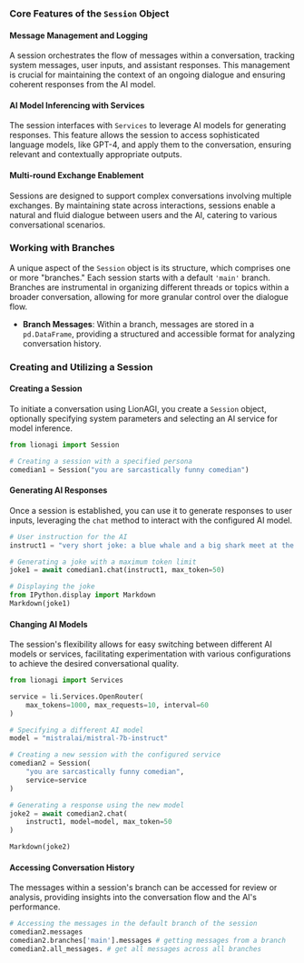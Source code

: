 

### Core Features of the `Session` Object

#### Message Management and Logging

A session orchestrates the flow of messages within a conversation, tracking system messages, user inputs, and assistant responses. This management is crucial for maintaining the context of an ongoing dialogue and ensuring coherent responses from the AI model.

#### AI Model Inferencing with Services

The session interfaces with `Services` to leverage AI models for generating responses. This feature allows the session to access sophisticated language models, like GPT-4, and apply them to the conversation, ensuring relevant and contextually appropriate outputs.

#### Multi-round Exchange Enablement

Sessions are designed to support complex conversations involving multiple exchanges. By maintaining state across interactions, sessions enable a natural and fluid dialogue between users and the AI, catering to various conversational scenarios.

### Working with Branches

A unique aspect of the `Session` object is its structure, which comprises one or more "branches." Each session starts with a default `'main'` branch. Branches are instrumental in organizing different threads or topics within a broader conversation, allowing for more granular control over the dialogue flow.

- **Branch Messages**: Within a branch, messages are stored in a `pd.DataFrame`, providing a structured and accessible format for analyzing conversation history.

### Creating and Utilizing a Session

#### Creating a Session

To initiate a conversation using LionAGI, you create a `Session` object, optionally specifying system parameters and selecting an AI service for model inference.

```python
from lionagi import Session

# Creating a session with a specified persona
comedian1 = Session("you are sarcastically funny comedian")
```

#### Generating AI Responses

Once a session is established, you can use it to generate responses to user inputs, leveraging the `chat` method to interact with the configured AI model.

```python
# User instruction for the AI
instruct1 = "very short joke: a blue whale and a big shark meet at the bar and start dancing"

# Generating a joke with a maximum token limit
joke1 = await comedian1.chat(instruct1, max_token=50)
```

```python
# Displaying the joke
from IPython.display import Markdown
Markdown(joke1)
```
#### Changing AI Models

The session's flexibility allows for easy switching between different AI models or services, facilitating experimentation with various configurations to achieve the desired conversational quality.

```python
from lionagi import Services

service = li.Services.OpenRouter(
	max_tokens=1000, max_requests=10, interval=60
)

# Specifying a different AI model
model = "mistralai/mistral-7b-instruct"

# Creating a new session with the configured service
comedian2 = Session(
	"you are sarcastically funny comedian",
	service=service
)

# Generating a response using the new model
joke2 = await comedian2.chat(
	instruct1, model=model, max_token=50
)
```

```python
Markdown(joke2)
```

#### Accessing Conversation History

The messages within a session's branch can be accessed for review or analysis, providing insights into the conversation flow and the AI's performance.

```python
# Accessing the messages in the default branch of the session
comedian2.messages
comedian2.branches['main'].messages # getting messages from a branch
comedian2.all_messages. # get all messages across all branches
```
